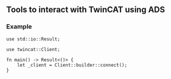 ## Tools to interact with TwinCAT using ADS

### Example
```
use std::io::Result;

use twincat::Client;

fn main() -> Result<()> {
    let _client = Client::builder::connect();
}
```
